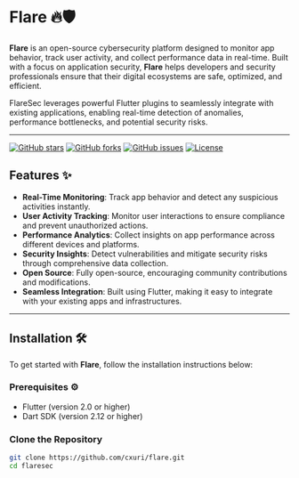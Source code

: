 # Flare 🔥🛡️

**Flare** is an open-source cybersecurity platform designed to monitor app behavior, track user activity, and collect performance data in real-time. Built with a focus on application security, **Flare** helps developers and security professionals ensure that their digital ecosystems are safe, optimized, and efficient.

FlareSec leverages powerful Flutter plugins to seamlessly integrate with existing applications, enabling real-time detection of anomalies, performance bottlenecks, and potential security risks.

---

[![GitHub stars](https://img.shields.io/github/stars/yourusername/flaresec?style=social)](https://github.com/yourusername/flaresec/stargazers)
[![GitHub forks](https://img.shields.io/github/forks/yourusername/flaresec?style=social)](https://github.com/yourusername/flaresec/network)
[![GitHub issues](https://img.shields.io/github/issues/yourusername/flaresec)](https://github.com/yourusername/flaresec/issues)
[![License](https://img.shields.io/badge/license-Apache%202.0-blue.svg)](https://opensource.org/licenses/Apache-2.0)

## Features ✨

- **Real-Time Monitoring**: Track app behavior and detect any suspicious activities instantly.
- **User Activity Tracking**: Monitor user interactions to ensure compliance and prevent unauthorized actions.
- **Performance Analytics**: Collect insights on app performance across different devices and platforms.
- **Security Insights**: Detect vulnerabilities and mitigate security risks through comprehensive data collection.
- **Open Source**: Fully open-source, encouraging community contributions and modifications.
- **Seamless Integration**: Built using Flutter, making it easy to integrate with your existing apps and infrastructures.

---

## Installation 🛠️

To get started with **Flare**, follow the installation instructions below:

### Prerequisites ⚙️

- Flutter (version 2.0 or higher)
- Dart SDK (version 2.12 or higher)

### Clone the Repository

```bash
git clone https://github.com/cxuri/flare.git
cd flaresec
